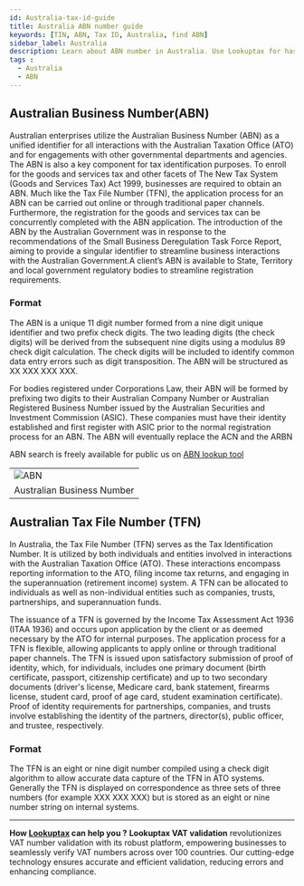 ```yaml
---
id: Australia-tax-id-guide
title: Australia ABN number guide
keywords: [TIN, ABN, Tax ID, Australia, find ABN]
sidebar_label: Australia
description: Learn about ABN number in Australia. Use Lookuptax for hassle-free tax id validation in Australia and other 100+ countries
tags : 
  - Australia
  - ABN
---
```


##  Australian Business Number(ABN)
Australian enterprises utilize the Australian Business Number (ABN) as a unified identifier for all interactions with the Australian Taxation Office (ATO) and for engagements with other governmental departments and agencies. The ABN is also a key component for tax identification purposes. To enroll for the goods and services tax and other facets of The New Tax System (Goods and Services Tax) Act 1999, businesses are required to obtain an ABN. Much like the Tax File Number (TFN), the application process for an ABN can be carried out online or through traditional paper channels. Furthermore, the registration for the goods and services tax can be concurrently completed with the ABN application. The introduction of the ABN by the Australian Government was in response to the recommendations of the Small Business Deregulation Task Force Report, aiming to provide a singular identifier to streamline business interactions with the Australian Government.A client’s ABN is available to State, Territory and local government regulatory bodies
to streamline registration requirements.

### Format
The ABN is a unique 11 digit number formed from a nine digit unique identifier and two prefix check digits. The two leading digits (the check digits) will be derived from the subsequent nine digits using a modulus 89 check digit calculation. The check digits will be included to identify common data entry errors such as digit transposition. The ABN will be structured as XX XXX XXX XXX.

For bodies registered under Corporations Law, their ABN will be formed by prefixing two digits to their Australian Company Number or Australian Registered Business Number issued by the Australian Securities and Investment Commission (ASIC). These companies must have their identity established and first register with ASIC prior to the normal registration process for an ABN. The ABN will eventually replace the ACN and the ARBN

ABN search is freely available for public us on [ABN lookup tool](https://abr.business.gov.au/)


<table align="center" border="0px" border-color="#dedede"><tr><td>
  <img src="/docs/img/taxid/abn.PNG" alt="ABN"/>
  </td></tr>
  <tr><td align="center">Australian Business Number</td></tr>
</table>


## Australian Tax File Number (TFN)
In Australia, the Tax File Number (TFN) serves as the Tax Identification Number. It is utilized by both individuals and entities involved in interactions with the Australian Taxation Office (ATO). These interactions encompass reporting information to the ATO, filing income tax returns, and engaging in the superannuation (retirement income) system. A TFN can be allocated to individuals as well as non-individual entities such as companies, trusts, partnerships, and superannuation funds.

The issuance of a TFN is governed by the Income Tax Assessment Act 1936 (ITAA 1936) and occurs upon application by the client or as deemed necessary by the ATO for internal purposes. The application process for a TFN is flexible, allowing applicants to apply online or through traditional paper channels. The TFN is issued upon satisfactory submission of proof of identity, which, for individuals, includes one primary document (birth certificate, passport, citizenship certificate) and up to two secondary documents (driver's license, Medicare card, bank statement, firearms license, student card, proof of age card, student examination certificate). Proof of identity requirements for partnerships, companies, and trusts involve establishing the identity of the partners, director(s), public officer, and trustee, respectively.

 ### Format 
 The TFN is an eight or nine digit number compiled using a check digit algorithm to allow accurate data capture of the TFN in ATO systems. Generally the TFN is displayed on correspondence as three sets of three numbers (for example XXX XXX XXX) but is stored as an eight or nine number string on internal systems.

----
**How [Lookuptax](https://lookuptax.com/) can help you ?**
**Lookuptax VAT validation** revolutionizes VAT number validation with its robust platform, empowering businesses to seamlessly verify VAT numbers across over 100 countries. Our cutting-edge technology ensures accurate and efficient validation, reducing errors and enhancing compliance.
